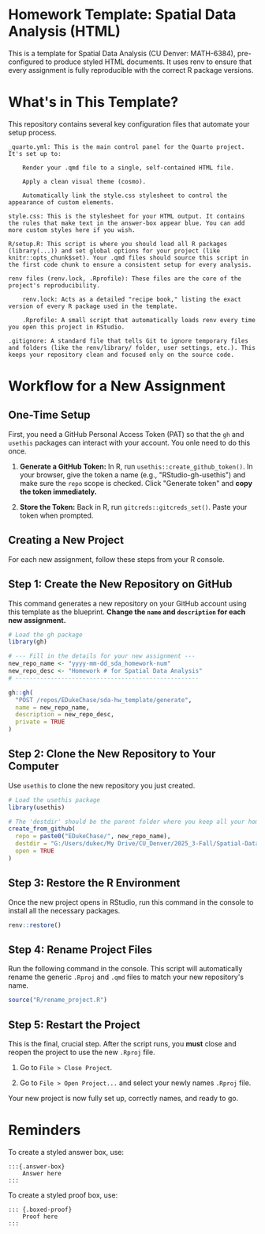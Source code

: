 # Homework Template: Spatial Data Analysis (HTML)

This is a template for Spatial Data Analysis (CU Denver: MATH-6384), pre-configured to produce styled HTML documents. It uses renv to ensure that every assignment is fully reproducible with the correct R package versions.


# What's in This Template?

This repository contains several key configuration files that automate your setup process.

    _quarto.yml: This is the main control panel for the Quarto project. It's set up to:

        Render your .qmd file to a single, self-contained HTML file.

        Apply a clean visual theme (cosmo).

        Automatically link the style.css stylesheet to control the appearance of custom elements.

    style.css: This is the stylesheet for your HTML output. It contains the rules that make text in the answer-box appear blue. You can add more custom styles here if you wish.

    R/setup.R: This script is where you should load all R packages (library(...)) and set global options for your project (like knitr::opts_chunk$set). Your .qmd files should source this script in the first code chunk to ensure a consistent setup for every analysis.

    renv files (renv.lock, .Rprofile): These files are the core of the project's reproducibility.

        renv.lock: Acts as a detailed "recipe book," listing the exact version of every R package used in the template.

        .Rprofile: A small script that automatically loads renv every time you open this project in RStudio.

    .gitignore: A standard file that tells Git to ignore temporary files and folders (like the renv/library/ folder, user settings, etc.). This keeps your repository clean and focused only on the source code.

# Workflow for a New Assignment

## One-Time Setup

First, you need a GitHub Personal Access Token (PAT) so that the `gh` and `usethis` packages can interact with your account. You onle need to do this once.

1. **Generate a GitHub Token:** In R, run `usethis::create_github_token()`. In your browser, give the token a name (e.g., "RStudio-gh-usethis") and make sure the `repo` scope is checked. Click "Generate token" and **copy the token immediately.**

2. **Store the Token:** Back in R, run `gitcreds::gitcreds_set()`. Paste your token when prompted.

## Creating a New Project

For each new assignment, follow these steps from your R console.

## Step 1: Create the New Repository on GitHub

This command generates a new repository on your GitHub account using this template as the blueprint. **Change the `name` and `description` for each new assignment.**

```r
# Load the gh package
library(gh)

# --- Fill in the details for your new assignment ---
new_repo_name <- "yyyy-mm-dd_sda_homework-num"
new_repo_desc <- "Homework # for Spatial Data Analysis"
# ----------------------------------------------------

gh::gh(
  "POST /repos/EDukeChase/sda-hw_template/generate",
  name = new_repo_name,
  description = new_repo_desc,
  private = TRUE
)
```

## Step 2: Clone the New Repository to Your Computer

Use `usethis` to clone the new repository you just created.

```r
# Load the usethis package
library(usethis)

# The 'destdir' should be the parent folder where you keep all your homework.
create_from_github(
  repo = paste0("EDukeChase/", new_repo_name),
  destdir = "G:/Users/dukec/My Drive/CU_Denver/2025_3-Fall/Spatial-Data-Analysis_MATH-6384/homework",
  open = TRUE
)
```

## Step 3: Restore the R Environment

Once the new project opens in RStudio, run this command in the console to install all the necessary packages.

```r
renv::restore()
```

## Step 4: Rename Project Files

Run the following command in the console. This script will automatically rename the generic `.Rproj` and `.qmd` files to match your new repository's name.

```r
source("R/rename_project.R")
```

## Step 5: Restart the Project
This is the final, crucial step. After the script runs, you **must** close and reopen the project to use the new `.Rproj` file.

1. Go to `File > Close Project`.

2. Go to `File > Open Project...` and select your newly names `.Rproj` file.

Your new project is now fully set up, correctly names, and ready to go.

# Reminders
To create a styled answer box, use:
```
:::{.answer-box}
    Answer here
:::
```

To create a styled proof box, use:
```
::: {.boxed-proof}
    Proof here
:::
